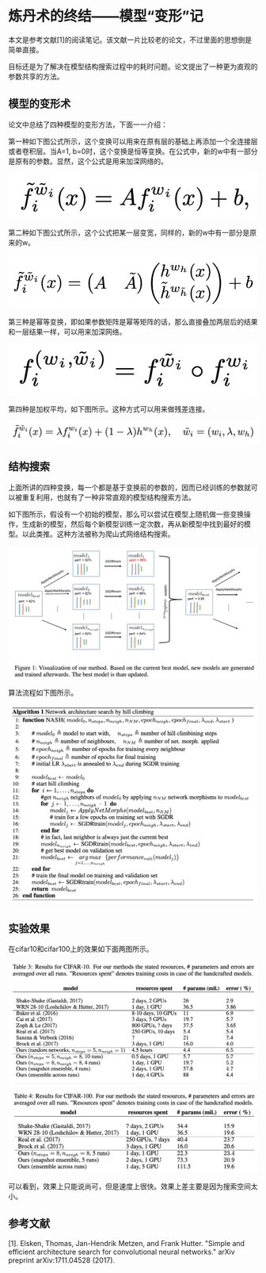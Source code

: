 # 炼丹术的终结——模型“变形”记

本文是参考文献[1]的阅读笔记。该文献一片比较老的论文，不过里面的思想倒是简单直接。

目标还是为了解决在模型结构搜索过程中的耗时问题。论文提出了一种更为直观的参数共享的方法。

## 模型的变形术

论文中总结了四种模型的变形方法，下面一一介绍：

第一种如下图公式所示，这个变换可以用来在原有层的基础上再添加一个全连接层或者卷积层。当A=1, b=0时，这个变换是恒等变换。在公式中，新的w中有一部分是原有的参数。显然，这个公式是用来加深网络的。

![](./1.png)

第二种如下图公式所示，这个公式把某一层变宽，同样的，新的w中有一部分是原来的w。

![](./2.png)

第三种是幂等变换，即如果参数矩阵是幂等矩阵的话，那么直接叠加两层后的结果和一层结果一样，可以用来加深网络。

![](./3.png)

第四种是加权平均，如下图所示。这种方式可以用来做残差连接。

![](./4.png)

## 结构搜索

上面所讲的四种变换，每一个都是基于变换前的参数的，因而已经训练的参数就可以被重复利用，也就有了一种非常直观的模型结构搜索方法。

如下图所示，假设有一个初始的模型，那么可以尝试在模型上随机做一些变换操作，生成新的模型，然后每个新模型训练一定次数，再从新模型中找到最好的模型。以此类推。这种方法被称为爬山式网络结构搜索。

![](./5.png)

算法流程如下图所示。

![](./6.png)

## 实验效果

在cifar10和cifar100上的效果如下面两图所示。

![](./7.png)

![](./8.png)

可以看到，效果上只能说尚可，但是速度上很快。效果上差主要是因为搜索空间太小。

## 参考文献

[1]. Elsken, Thomas, Jan-Hendrik Metzen, and Frank Hutter. "Simple and efficient architecture search for convolutional neural networks." arXiv preprint arXiv:1711.04528 (2017).
